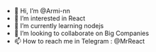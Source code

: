- 👋 Hi, I’m @Armi-nn
- 👀 I’m interested in React
- 🌱 I’m currently learning nodejs 
- 💞️ I’m looking to collaborate on Big Companies
- 📫 How to reach me in Telegram : @MrReact
<!--- 
Armi-nn/Armi-nn is a ✨ special ✨ repository because its `README.md` (this file) appears on your GitHub profile.
You can click the Preview link to take a look at your changes.
--->
